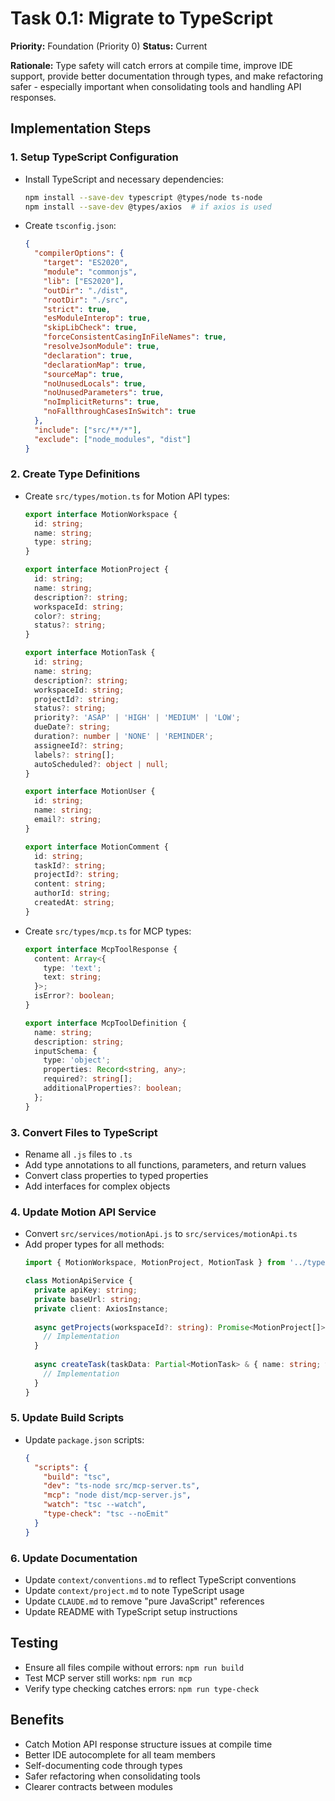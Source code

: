 # Task 0.1: Migrate to TypeScript

**Priority:** Foundation (Priority 0)
**Status:** Current

**Rationale:** Type safety will catch errors at compile time, improve IDE support, provide better documentation through types, and make refactoring safer - especially important when consolidating tools and handling API responses.

## Implementation Steps

### 1. Setup TypeScript Configuration
- Install TypeScript and necessary dependencies:
  ```bash
  npm install --save-dev typescript @types/node ts-node
  npm install --save-dev @types/axios  # if axios is used
  ```
- Create `tsconfig.json`:
  ```json
  {
    "compilerOptions": {
      "target": "ES2020",
      "module": "commonjs",
      "lib": ["ES2020"],
      "outDir": "./dist",
      "rootDir": "./src",
      "strict": true,
      "esModuleInterop": true,
      "skipLibCheck": true,
      "forceConsistentCasingInFileNames": true,
      "resolveJsonModule": true,
      "declaration": true,
      "declarationMap": true,
      "sourceMap": true,
      "noUnusedLocals": true,
      "noUnusedParameters": true,
      "noImplicitReturns": true,
      "noFallthroughCasesInSwitch": true
    },
    "include": ["src/**/*"],
    "exclude": ["node_modules", "dist"]
  }
  ```

### 2. Create Type Definitions
- Create `src/types/motion.ts` for Motion API types:
  ```typescript
  export interface MotionWorkspace {
    id: string;
    name: string;
    type: string;
  }
  
  export interface MotionProject {
    id: string;
    name: string;
    description?: string;
    workspaceId: string;
    color?: string;
    status?: string;
  }
  
  export interface MotionTask {
    id: string;
    name: string;
    description?: string;
    workspaceId: string;
    projectId?: string;
    status?: string;
    priority?: 'ASAP' | 'HIGH' | 'MEDIUM' | 'LOW';
    dueDate?: string;
    duration?: number | 'NONE' | 'REMINDER';
    assigneeId?: string;
    labels?: string[];
    autoScheduled?: object | null;
  }
  
  export interface MotionUser {
    id: string;
    name: string;
    email?: string;
  }
  
  export interface MotionComment {
    id: string;
    taskId?: string;
    projectId?: string;
    content: string;
    authorId: string;
    createdAt: string;
  }
  ```

- Create `src/types/mcp.ts` for MCP types:
  ```typescript
  export interface McpToolResponse {
    content: Array<{
      type: 'text';
      text: string;
    }>;
    isError?: boolean;
  }
  
  export interface McpToolDefinition {
    name: string;
    description: string;
    inputSchema: {
      type: 'object';
      properties: Record<string, any>;
      required?: string[];
      additionalProperties?: boolean;
    };
  }
  ```

### 3. Convert Files to TypeScript
- Rename all `.js` files to `.ts`
- Add type annotations to all functions, parameters, and return values
- Convert class properties to typed properties
- Add interfaces for complex objects

### 4. Update Motion API Service
- Convert `src/services/motionApi.js` to `src/services/motionApi.ts`
- Add proper types for all methods:
  ```typescript
  import { MotionWorkspace, MotionProject, MotionTask } from '../types/motion';
  
  class MotionApiService {
    private apiKey: string;
    private baseUrl: string;
    private client: AxiosInstance;
    
    async getProjects(workspaceId?: string): Promise<MotionProject[]> {
      // Implementation
    }
    
    async createTask(taskData: Partial<MotionTask> & { name: string; workspaceId: string }): Promise<MotionTask> {
      // Implementation
    }
  }
  ```

### 5. Update Build Scripts
- Update `package.json` scripts:
  ```json
  {
    "scripts": {
      "build": "tsc",
      "dev": "ts-node src/mcp-server.ts",
      "mcp": "node dist/mcp-server.js",
      "watch": "tsc --watch",
      "type-check": "tsc --noEmit"
    }
  }
  ```

### 6. Update Documentation
- Update `context/conventions.md` to reflect TypeScript conventions
- Update `context/project.md` to note TypeScript usage
- Update `CLAUDE.md` to remove "pure JavaScript" references
- Update README with TypeScript setup instructions

## Testing
- Ensure all files compile without errors: `npm run build`
- Test MCP server still works: `npm run mcp`
- Verify type checking catches errors: `npm run type-check`

## Benefits
- Catch Motion API response structure issues at compile time
- Better IDE autocomplete for all team members
- Self-documenting code through types
- Safer refactoring when consolidating tools
- Clearer contracts between modules